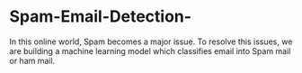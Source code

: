 # Spam-Email-Detection-
In this online world, Spam becomes a major issue. To resolve this issues, we are building a machine learning model which classifies email into Spam mail or ham mail.
